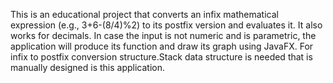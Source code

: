 This is an educational project that converts an infix mathematical expression (e.g., 3+6-(8/4)%2) to its postfix version and evaluates it.
It also works for decimals.
In case the input is not numeric and is parametric, the application will produce its function and draw its graph using JavaFX.
For infix to postfix conversion structure.Stack data structure is needed that is manually designed is this application.

